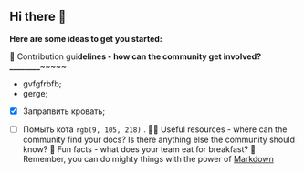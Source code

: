 ## Hi there 👋



**Here are some ideas to get you started:**

🌈 Contribution gui**delines - how can the community get involved?******________****~~~~~
- gvfgfrbfb;
- gerge;
- [x] Запрапвить кровать;
- [ ] Помыть кота 	`rgb(9, 105, 218)` .
👩‍💻 Useful resources - where can the community find your docs? Is there anything else the community should know?
🍿 Fun facts - what does your team eat for breakfast?
🧙 Remember, you can do mighty things with the power of [Markdown](https://docs.github.com/github/writing-on-github/getting-started-with-writing-and-formatting-on-github/basic-writing-and-formatting-syntax)

